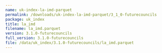 ```yaml
---
name: uk-index-la-imd-parquet
permalink: /downloads/uk-index-la-imd-parquet/3_1_0-futurecouncils
package: uk_index
title: la_imd
filename: la_imd.parquet
version: 3.1.0-futurecouncils
full_version: 3.1.0-futurecouncils
file: /data/uk_index/3.1.0-futurecouncils/la_imd.parquet
---
```

